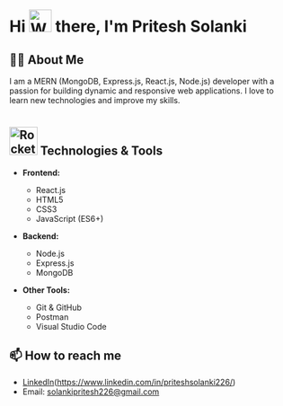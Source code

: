 # Hi <img src="https://media.tenor.com/CU-PX1m0egYAAAAC/wave-hi.gif" width="40" height="40" alt="Wave Hi"> there, I'm Pritesh Solanki

## 👨‍💻 About Me
I am a MERN (MongoDB, Express.js, React.js, Node.js) developer with a passion for building dynamic and responsive web applications. I love to learn new technologies and improve my skills.

## <img src="https://media.tenor.com/QhRvvwpCdVoAAAAi/rocket.gif" width="50" height="50" alt="Rocket GIF" style="margin-top: 10px;"> Technologies & Tools
  - **Frontend:**
    - React.js   
    - HTML5
    - CSS3
    - JavaScript (ES6+)
 - **Backend:**       
    - Node.js
    - Express.js
    - MongoDB

 - **Other Tools:**
    - Git & GitHub
    - Postman
    - Visual Studio Code
   

## 📫 How to reach me
- [LinkedIn](https://www.linkedin.com/in/priteshsolanki226/)(https://www.linkedin.com/in/priteshsolanki226/)
- Email: solankipritesh226@gmail.com

